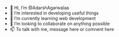 - 👋 Hi, I’m @AdarshAgarwalaa
- 👀 I’m interested in developing useful things
- 🌱 I’m currently learning web development
- 💞️ I’m looking to collaborate on anything possible
- 📫 To talk with me, message here or comnent here

<!---
AdarshAgarwalaa/AdarshAgarwalaa is a ✨ special ✨ repository because its `README.md` (this file) appears on your GitHub profile.
You can click the Preview link to take a look at your changes.
--->
